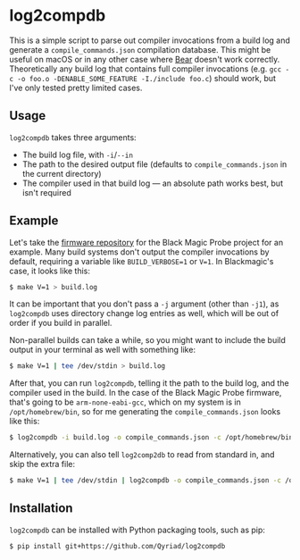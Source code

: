 # log2compdb

This is a simple script to parse out compiler invocations from a build log and generate a `compile_commands.json`
compilation database. This might be useful on macOS or in any other case where [Bear](https://github.com/rizsotto/Bear)
doesn't work correctly. Theoretically any build log that contains full compiler invocations (e.g. `gcc -c -o foo.o
-DENABLE_SOME_FEATURE -I./include foo.c`) should work, but I've only tested pretty limited cases.

## Usage

`log2compdb` takes three arguments:

- The build log file, with `-i`/`--in`
- The path to the desired output file (defaults to `compile_commands.json` in the current directory)
- The compiler used in that build log — an absolute path works best, but isn't required

## Example

Let's take the [firmware repository](https://github.com/blackmagic-debug/blackmagic) for the Black Magic Probe
project for an example. Many build systems don't output the compiler invocations by default, requiring a variable
like `BUILD_VERBOSE=1` or `V=1`. In Blackmagic's case, it looks like this:

```bash
$ make V=1 > build.log
```

It can be important that you don't pass a `-j` argument (other than `-j1`), as `log2compdb` uses directory change
log entries as well, which will be out of order if you build in parallel.

Non-parallel builds can take a while, so you might want to include the build output in your terminal as well with
something like:

```bash
$ make V=1 | tee /dev/stdin > build.log
```

After that, you can run `log2compdb`, telling it the path to the build log, and the compiler used in the build.
In the case of the Black Magic Probe firmware, that's going to be `arm-none-eabi-gcc`, which on my system is in
`/opt/homebrew/bin`, so for me generating the `compile_commands.json` looks like this:

```bash
$ log2compdb -i build.log -o compile_commands.json -c /opt/homebrew/bin/arm-none-eabi-gcc
```

Alternatively, you can also tell `log2comp2db` to read from standard in, and skip the extra file:

```bash
$ make V=1 | tee /dev/stdin | log2compdb -o compile_commands.json -c /opt/homebrew/bin/arm-none-eabi/gcc
```

## Installation

`log2compdb` can be installed with Python packaging tools, such as pip:

```bash
$ pip install git+https://github.com/Qyriad/log2compdb
```
